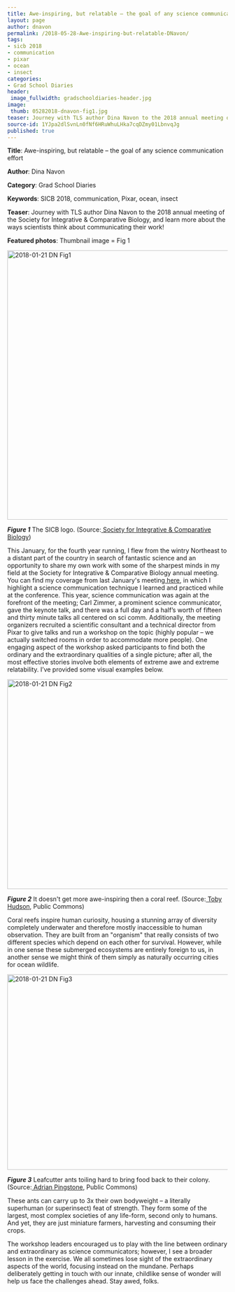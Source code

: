 ```yaml
---
title: Awe-inspiring, but relatable – the goal of any science communication effort
layout: page
author: dnavon
permalink: /2018-05-28-Awe-inspiring-but-relatable-DNavon/
tags:
- sicb 2018
- communication
- pixar
- ocean
- insect
categories:
- Grad School Diaries
header:
 image_fullwidth: gradschooldiaries-header.jpg
image:
 thumb: 05282018-dnavon-fig1.jpg
teaser: Journey with TLS author Dina Navon to the 2018 annual meeting of the Society for Integrative & Comparative Biology, and learn more about the ways scientists think about communicating their work!
source-id: 1YJpa2dlSvnLn0fNf6HRuWhuLHka7cqDZmy01LbnvqJg
published: true
---
```

**Title**: Awe-inspiring, but relatable – the goal of any science communication effort

**Author**: Dina Navon

**Category**: Grad School Diaries

**Keywords**: SICB 2018, communication, Pixar, ocean, insect

**Teaser**: Journey with TLS author Dina Navon to the 2018 annual meeting of the Society for Integrative & Comparative Biology, and learn more about the ways scientists think about communicating their work!

**Featured photos**: Thumbnail image = Fig 1

<a data-flickr-embed="true"  href="https://www.flickr.com/photos/139839751@N06/28357726299/in/dateposted-friend/" title="2018-01-21 DN Fig1"><img src="https://farm5.staticflickr.com/4705/28357726299_733306262c_z.jpg" width="640" height="616" alt="2018-01-21 DN Fig1"></a><script async src="//embedr.flickr.com/assets/client-code.js" charset="utf-8"></script>

***Figure 1*** The SICB logo.  (Source:[ Society for Integrative & Comparative Biology](http://sicb.org/grants/gfforms/index.php))

 

This January, for the fourth year running, I flew from the wintry Northeast to a distant part of the country in search of fantastic science and an opportunity to share my own work with some of the sharpest minds in my field at the Society for Integrative & Comparative Biology annual meeting.  You can find my coverage from last January's meeting[ here](http://thatslifesci.com/2017-04-26-Sketchnoting-SICB-DNavon/), in which I highlight a science communication technique I learned and practiced while at the conference.  This year, science communication was again at the forefront of the meeting; Carl Zimmer, a prominent science communicator, gave the keynote talk, and there was a full day and a half’s worth of fifteen and thirty minute talks all centered on sci comm.  Additionally, the meeting organizers recruited a scientific consultant and a technical director from Pixar to give talks and run a workshop on the topic (highly popular – we actually switched rooms in order to accommodate more people).  One engaging aspect of the workshop asked participants to find both the ordinary and the extraordinary qualities of a single picture; after all, the most effective stories involve both elements of extreme awe and extreme relatability.  I’ve provided some visual examples below.

 

<a data-flickr-embed="true"  href="https://www.flickr.com/photos/139839751@N06/28357748759/in/dateposted-friend/" title="2018-01-21 DN Fig2"><img src="https://farm5.staticflickr.com/4753/28357748759_e2e715ec02_z.jpg" width="640" height="480" alt="2018-01-21 DN Fig2"></a><script async src="//embedr.flickr.com/assets/client-code.js" charset="utf-8"></script>

***Figure 2*** It doesn't get more awe-inspiring then a coral reef. (Source:[ Toby Hudson](https://en.wikipedia.org/wiki/Coral_reef_protection#/media/File:Coral_Outcrop_Flynn_Reef.jpg), Public Commons)

 

Coral reefs inspire human curiosity, housing a stunning array of diversity completely underwater and therefore mostly inaccessible to human observation.  They are built from an "organism" that really consists of two different species which depend on each other for survival. However, while in one sense these submerged ecosystems are entirely foreign to us, in another sense we might think of them simply as naturally occurring cities for ocean wildlife.

 

<a data-flickr-embed="true"  href="https://www.flickr.com/photos/139839751@N06/39426567344/in/dateposted-friend/" title="2018-01-21 DN Fig3"><img src="https://farm5.staticflickr.com/4703/39426567344_4b2db10e6e_z.jpg" width="640" height="447" alt="2018-01-21 DN Fig3"></a><script async src="//embedr.flickr.com/assets/client-code.js" charset="utf-8"></script>

***Figure 3*** Leafcutter ants toiling hard to bring food back to their colony. (Source:[ Adrian Pingstone](https://commons.wikimedia.org/wiki/File:Leaf_cutter_ants_arp.jpg), Public Commons)

 

These ants can carry up to 3x their own bodyweight – a literally superhuman (or superinsect) feat of strength.  They form some of the largest, most complex societies of any life-form, second only to humans.  And yet, they are just miniature farmers, harvesting and consuming their crops.

 

The workshop leaders encouraged us to play with the line between ordinary and extraordinary as science communicators; however, I see a broader lesson in the exercise.  We all sometimes lose sight of the extraordinary aspects of the world, focusing instead on the mundane.  Perhaps deliberately getting in touch with our innate, childlike sense of wonder will help us face the challenges ahead.  Stay awed, folks.

 

 

